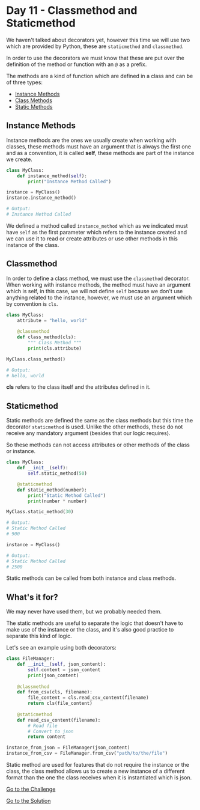 # Day 11 - Classmethod and Staticmethod

We haven't talked about decorators yet, however this time we will use two which are provided by Python, these are `staticmethod` and `classmethod`.

In order to use the decorators we must know that these are put over the definition of the method or function with an `@` as a prefix.

The methods are a kind of function which are defined in a class and can be of three types:

- [Instance Methods](#Instance%20Methods)
- [Class Methods](#Classmethod)
- [Static Methods](#Staticmethod)

## Instance Methods

Instance methods are the ones we usually create when working with classes, these methods must have an argument that is always the first one and as a convention, it is called **self**, these methods are part of the instance we create.

```python
class MyClass:
    def instance_method(self):
        print("Instance Method Called")

instance = MyClass()
instance.instance_method()

# Output:
# Instance Method Called
```

We defined a method called `instance_method` which as we indicated must have `self` as the first parameter which refers to the instance created and we can use it to read or create attributes or use other methods in this instance of the class.

## Classmethod

In order to define a class method, we must use the `classmethod` decorator. When working with instance methods, the method must have an argument which is self, in this case, we will not define `self` because we don't use anything related to the instance, however, we must use an argument which by convention is `cls`.

```python
class MyClass:
    attribute = "hello, world"
    
    @classmethod
    def class_method(cls):
        """ Class Method """
        print(cls.attribute)

MyClass.class_method()

# Output:
# hello, world
```

**cls** refers to the class itself and the attributes defined in it.

## Staticmethod

Static methods are defined the same as the class methods but this time the decorator `staticmethod` is used. Unlike the other methods, these do not receive any mandatory argument (besides that our logic requires).

So these methods can not access attributes or other methods of the class or instance.

```python
class MyClass:
    def __init__(self):
        self.static_method(50)

    @staticmethod
    def static_method(number):
        print("Static Method Called")
        print(number * number)

MyClass.static_method(30)

# Output: 
# Static Method Called
# 900

instance = MyClass()

# Output: 
# Static Method Called
# 2500
```

Static methods can be called from both instance and class methods.

## What's it for?

We may never have used them, but we probably needed them.

The static methods are useful to separate the logic that doesn't have to make use of the instance or the class, and it's also good practice to separate this kind of logic.

Let's see an example using both decorators:

```python
class FileManager:
    def __init__(self, json_content):
        self.content = json_content
        print(json_content)
    
    @classmethod
    def from_csv(cls, filename):
        file_content = cls.read_csv_content(filename)
        return cls(file_content)
    
    @staticmethod
    def read_csv_content(filename):
        # Read file
        # Convert to json
        return content

instance_from_json = FileManager(json_content)
instance_from_csv = FileManager.from_csv("path/to/the/file")
```

Static method are used for features that do not require the instance or the class, the class method allows us to create a new instance of a different format than the one the class receives when it is instantiated which is json.

[Go to the Challenge](https://github.com/estebansolo/Python30/blob/master/exercises/11_classmethod_static_method.py)

[Go to the Solution](https://github.com/estebansolo/Python30/blob/master/solutions/11_classmethod_static_method.py)